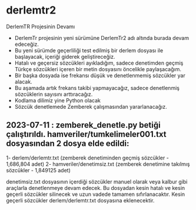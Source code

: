 # derlemtr2
DerlemTR Projesinin Devamı

- DerlemTr projesinin yeni sürümüne DerlemTr2 adı altında burada devam edeceğiz.
- Bu yeni sürümde geçerliliği test edilmiş bir derlem dosyası ile başlayacak, içeriği giderek geliştireceğiz.
- Hatalı ve geçersiz sözcükleri ayıkladığım, sadece denetimden geçmiş Türkçe sözcükleri içeren bir metin dosyasını öncelikle paylaşacağım.
- Bir başka dosyada ise frekansı düşük ve denetlenmemiş sözcükler yar alacak.
- Bu aşamada artık frekans takibi yapmayacağız, sadece denetlenmiş sözcüklerin sayısını arttıracağız.
- Kodlama dilimiz yine Python olacak
- Sözcük denetlemede Zemberek çalışmasından yararlanacağız.

## 2023-07-11 : zemberek_denetle.py betiği çalıştırıldı. hamveriler/tumkelimeler001.txt dosyasından 2 dosya elde edildi:
   1- derlem/derlemtr.txt  (zemberek denetiminden geçmiş sözcükler - 1,686,804 adet)
   2- hamveriler/denetimsiz.txt (zemberek denetimine takılmış sözcükler - 1,849125 adet)
   
   denetimsiz.txt dosyasının içerdiği sözcükler manuel olarak veya kalbur gibi araçlarla denetlenmeye devam edecek.
   Bu dosyadan kesin hatalı ve kesin geçerli sözcükler silinecek ve uzun vadede tamamen sıfırlanacaktır.
   Kesin geçerli sözcükler derlem/derlemtr.txt dosyasına eklenecektir.

